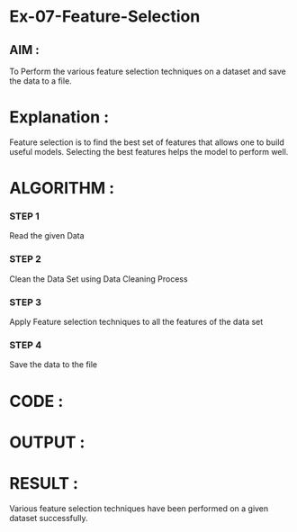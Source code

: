 # Ex-07-Feature-Selection
## AIM :
To Perform the various feature selection techniques on a dataset and save the data to a file. 

# Explanation :
Feature selection is to find the best set of features that allows one to build useful models.
Selecting the best features helps the model to perform well. 

# ALGORITHM :
### STEP 1
Read the given Data
### STEP 2
Clean the Data Set using Data Cleaning Process
### STEP 3
Apply Feature selection techniques to all the features of the data set
### STEP 4
Save the data to the file


# CODE :


# OUTPUT :

# RESULT :
Various feature selection techniques have been performed on a given dataset successfully.
